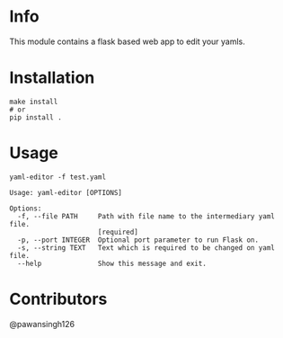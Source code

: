# Info

This module contains a flask based web app to edit your yamls.

# Installation
```
make install
# or
pip install .
```

# Usage
```
yaml-editor -f test.yaml

Usage: yaml-editor [OPTIONS]

Options:
  -f, --file PATH     Path with file name to the intermediary yaml file.
                      [required]
  -p, --port INTEGER  Optional port parameter to run Flask on.
  -s, --string TEXT   Text which is required to be changed on yaml file.
  --help              Show this message and exit.

```

# Contributors

@pawansingh126
